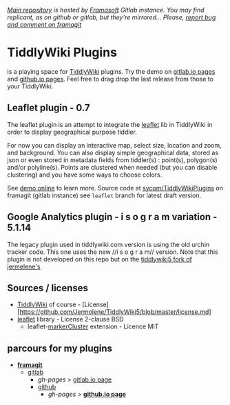 *[Main repository][repo] is hosted by [Framasoft][framasoft] Gitlab instance. You may find replicant, as on github or gitlab, but they're mirrored... Please, [report bug and comment on framagit][issues]*

# TiddlyWiki Plugins
is a playing space for [TiddlyWiki][tiddlywiki] plugins. Try the demo on [gitlab.io pages][gl-pages] and [github.io pages][demo]. Feel free to drag drop the last release from those to your TiddlyWiki.

## Leaflet plugin - 0.7
The leaflet plugin is an attempt to integrate the [leaflet][leaflet] lib in TiddlyWiki in order to display geographical purpose tiddler.

For now you can display an interactive map, select size, location and zoom, and background. You can also display simple geographical data, stored as json or even stored in metadata fields from tiddler(s) : point(s), polygon(s) and/or polyline(s). Points are clustered when needed (but you can disable clustering) and you have some ways to choose colors.

See [demo online][demo] to learn more. Source code at [sycom/TiddlyWikiPlugins][repo] on framagit (gitlab instance) see `leaflet` branch for latest draft version.

## Google Analytics plugin - i s o g r a m variation - 5.1.14
The legacy plugin used in tiddlywiki.com version is using the old urchin tracker code. This one uses the new //i s o g r a m// version. Note that this plugin is not developed on this repo but on the [tiddlywiki5 fork of jermelene's][tw5github]

## Sources / licenses
* [TiddlyWiki][tiddlywiki] of course - [License][https://github.com/Jermolene/TiddlyWiki5/blob/master/license.md]
* [leaflet][leaflet] library - License 2-clause BSD
    * leaflet-[markerCluster][markercluster] extension - Licence MIT

## parcours for my plugins
* **[framagit][repo]**
    * [gitlab][gitlab]
        * *gh-pages* > [gitlab.io page][gl-pages]
        * [github][github]
            * *gh-pages* > **[github.io page][demo]**

[repo]: https://framagit.org/sycom/TiddlyWikiPlugins
[issues]: https://framagit.org/sycom/TiddlyWikiPlugins/issues
[gitlab]: https://gitlab.com/sycom/TiddlyWikiPlugins
[gl-pages]: http://sycom.gitlab.io/TiddlyWiki-Plugins/#Leaflet%20plugin
[github]: https://github.com/sycom/TiddlyWiki-Plugins
[demo]: http://sycom.github.io/TiddlyWiki-Plugins/#Leaflet%20plugin
[tw5github]: https://github.com/sycom/TiddlyWiki5

[framasoft]: http://framasoft.org
[tiddlywiki]: http://tiddlywiki.com
[leaflet]: http://leafletjs.com/
[markercluster]: https://github.com/Leaflet/Leaflet.markercluster
